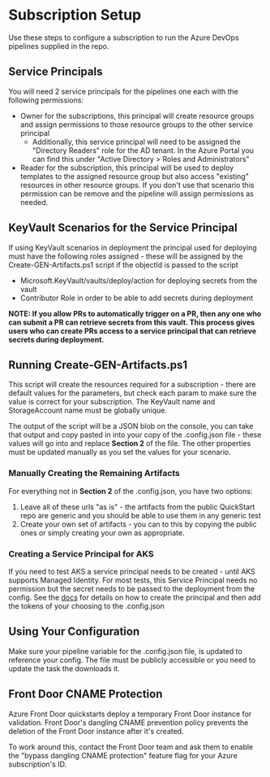 # Subscription Setup

Use these steps to configure a subscription to run the Azure DevOps pipelines supplied in the repo.

## Service Principals

You will need 2 service principals for the pipelines one each with the following permissions:

- Owner for the subscriptions, this principal will create resource groups and assign permissions to those resource groups to the other service principal
  - Additionally, this service principal will need to be assigned the "Directory Readers" role for the AD tenant.  In the Azure Portal you can find this under "Active Directory > Roles and Administrators"
- Reader for the subscription, this principal will be used to deploy templates to the assigned resource group but also access "existing" resources in other resource groups.  If you don't use that scenario this permission can be remove and the pipeline will assign permissions as needed.

## KeyVault Scenarios for the Service Principal

If using KeyVault scenarios in deployment the principal used for deploying must have the following roles assigned - these will be assigned by the Create-GEN-Artifacts.ps1 script if the objectId is passed to the script

- Microsoft.KeyVault/vaults/deploy/action for deploying secrets from the vault
- Contributor Role in order to be able to add secrets during deployment

**NOTE: If you allow PRs to automatically trigger on a PR, then any one who can submit a PR can retrieve secrets from this vault.  This process gives users who can create PRs access to a service principal that can retrieve secrets during deployment.**

## Running Create-GEN-Artifacts.ps1

This script will create the resources required for a subscription - there are default values for the parameters, but check each param to make sure the value is correct for your subscription.  The KeyVault name and StorageAccount name must be globally unique.

The output of the script will be a JSON blob on the console, you can take that output and copy pasted in into your copy of the .config.json file - these values will go into and replace **Section 2** of the file.  The other properties must be updated manually as you set the values for your scenario.

### Manually Creating the Remaining Artifacts

For everything not in **Section 2** of the .config.json, you have two options:

1. Leave all of these urls "as is" - the artifacts from the public QuickStart repo are generic and you should be able to use them in any generic test
1. Create your own set of artifacts - you can to this by copying the public ones or simply creating your own as appropriate.

### Creating a Service Principal for AKS

If you need to test AKS a service principal needs to be created - until AKS supports Managed Identity.  For most tests, this Service Principal needs no permission but the secret needs to be passed to the deployment from the config.  See the [docs](https://learn.microsoft.com/azure/aks/kubernetes-service-principal) for details on how to create the principal and then add the tokens of your choosing to the .config.json

## Using Your Configuration

Make sure your pipeline variable for the .config.json file, is updated to reference your config.  The file must be publicly accessible or you need to update the task the downloads it.

## Front Door CNAME Protection

Azure Front Door quickstarts deploy a temporary Front Door instance for validation. Front Door's dangling CNAME prevention policy prevents the deletion of the Front Door instance after it's created.

To work around this, contact the Front Door team and ask them to enable the "bypass dangling CNAME protection" feature flag for your Azure subscription's ID.
